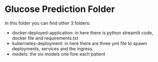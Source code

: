 # Glucose Prediction Folder
In this folder you can find other 3 folders:
- docker-deployed-application: in here there is python streamlit code, docker file and requirements.txt
- kubernetes-deployment: in here there are three yml file to spawn deployments, services and the ingress.
- models: the six models one fore each patient
